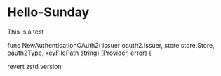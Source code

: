# Hello-Sunday
This is a test

func NewAuthenticationOAuth2(
	issuer oauth2.Issuer,
	store store.Store,
	oauth2Type, keyFilePath string) (Provider, error) {
  
  revert zstd version
  
